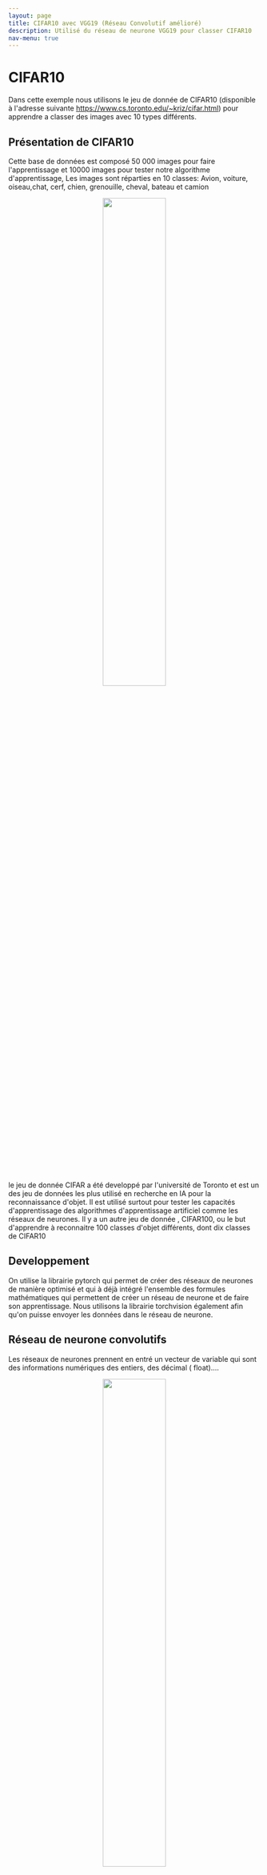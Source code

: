 ```yaml
---
layout: page
title: CIFAR10 avec VGG19 (Réseau Convolutif amélioré)
description: Utilisé du réseau de neurone VGG19 pour classer CIFAR10
nav-menu: true
---
```



# CIFAR10

Dans cette exemple nous utilisons le jeu de donnée de CIFAR10 (disponible à l'adresse suivante https://www.cs.toronto.edu/~kriz/cifar.html) pour apprendre a classer des images avec 10 types différents.

## Présentation de CIFAR10
Cette base de données est composé 50 000 images pour faire l'apprentissage et 10000 images pour tester notre algorithme d'apprentissage, Les images sont réparties en 10 classes:  Avion, voiture, oiseau,chat, cerf, chien, grenouille, cheval, bateau et camion

<p style="text-align:center;"><img src="assets/images/cifar10.png" align="middle"  width="50%" height="50%"/></p>

le jeu de donnée CIFAR a été developpé par l'université de Toronto et est un des jeu de données les plus utilisé en recherche en IA pour la reconnaissance d'objet. Il est utilisé surtout pour tester les capacités d'apprentissage des algorithmes d'apprentissage artificiel comme les réseaux de neurones.
Il y a un autre jeu de donnée , CIFAR100, ou le but d'apprendre à reconnaitre 100 classes d'objet différents, dont dix classes de CIFAR10


## Developpement

On utilise la librairie pytorch qui permet de créer des réseaux de neurones de manière optimisé et qui à déjà intégré l'ensemble des formules mathématiques qui permettent de créer un réseau de neurone et de faire son apprentissage.
Nous utilisons la librairie torchvision également afin qu'on puisse envoyer les données dans le réseau de neurone.

## Réseau de neurone convolutifs

Les réseaux de neurones prennent en entré  un vecteur de variable qui sont des informations numériques des entiers, des décimal ( float)....
<p style="text-align:center;"><img src="assets/images/reseau.gif" align="middle"  width="50%" height="50%"/></p>

Une image est composé de pixel et chaque pixel est  caractérisé par 3 variables, pour le systeme RGB ( rougle vert bleu) qui permet de creer les couleurs. Donc pour passer apprendre a classer des images d'objet il faut donner au réseau de neurone l'ensemble des pixels de l'image. Par exemple pour une image qui fait 64x64pixel, le réseau de neurone a 64x64x3 = 12288 variables en entrée. On a vu avec l'exemple de mnist que cela ne fonctionne pas très bien.

Depuis plusieurs années, il y a eu des recherches pour réduire le nombre de variable que l'on donne au réseau, a la place de donner des images bruts. D'abord parce que avec le nombre de variable en entré le réseau doit etre gigantesque et cela devient difficile a apprendre  sur des ordinateurs normaux. Aussi parce que si l'image change legerement, si un pixel change, alors cela peut completement devenir d'apprendre un modele de réseau de neurone qui  n'est pas capable de de prédire de nouvelle image.

Depuis quelques années des chercheurs on developpé des techniques innovantes qui permettent d'extraire automatiquement des informations des images et utilise des techniques permettant de filtrer les images  pour extraire les  contours des objets, les textures et les couleurs, et combine plusieurs filtre pour chaque filtre des poids sont appris pour permettre d'apprendre les meilleurs filtres qui permettent d'extraire des informations pertinente qui decrivent mieux nos images.

Pour extraire les informations, on  regarde l'image par morceaux par exemple des morceaux de 5x5 pixels et pour chaque morceau on extrait les resultats des filtres
<p style="text-align:center;"><img src="assets/images/cnn.gif" align="middle"  width="50%" height="50%"/></p>


## Plan de tests
Le jeu de donnée CIFAR 10 est constitué d'image  qui sont décrites par des  matrice de taille 32*32*3: de sorte que chaque image est de taille 32*32 pixel et chaque pixel est codé sur 3 variable en RGB ( Rouge Vert Bleu).

Ici Nous avons les résulats de 4 tests:
* D'abord un premier réseau de neurone convolutif qui permet de gerer directement  des images brut et permet d'extraire des variables et information à partir des images
    * on fait le test avec seulement quelques epochs
    * puis en utilisant un  nombre d'epoch important
* Ensuite on teste un deuxième réseau de neurone convolutif avec plus de couche 19 couches qui vont d'abord extraire des informations des images et ensuite faire l'apprentissage.
    * d'abord on test rapidement le réseau de neurone
    * ensuite on test avec d'avantage d'epoch







```python
from torchvision.datasets import CIFAR10
import numpy as np
import matplotlib.pyplot as plt
import torch
import torch.nn as nn
import torchvision.transforms as transforms
import torch.optim as optim
import torchvision.datasets as dsets
from torch.autograd import Variable
import torch.nn.functional as F
from sklearn.metrics import accuracy_score

CUDA = torch.cuda.is_available()
%matplotlib inline
```


```python
# Un objet python pour appliquer des transormation sur les images
transformation = transforms.Compose([
    transforms.ToTensor(), # on va convertir l'image en tenseur ( qui est une matrice à n dimension) de la taille 28x28x1
    transforms.Normalize((0.5, 0.5, 0.5), (0.5, 0.5, 0.5)) # on normalise les couleurs entre 0 et 1
])
CLASSES = ('avion', 'voiture', 'oiseau', 'chat',
           'cerf', 'chien', 'grenouille', 'cheval', 'bateau', 'camion')

# nombre d'image qui sont envoyé en meme temps dans le réseau
taille_batch=64

train_dataset = CIFAR10('./www/data/cifar10', train=False, download=True,
                             transform=transformation)
train_loader = torch.utils.data.DataLoader(train_dataset, batch_size=taille_batch, shuffle=True)

test_dataset = CIFAR10('./www/data/cifar10', train=False, download=True,
                            transform=transformation)
test_loader = torch.utils.data.DataLoader(test_dataset, batch_size=taille_batch, shuffle=True)
```

    Downloading https://www.cs.toronto.edu/~kriz/cifar-10-python.tar.gz to ./www/data/cifar10/cifar-10-python.tar.gz
    Files already downloaded and verified


### Réseau de neurone convolutif simple

On utilise un réseau de neurone avec 2  couche de neurone convolutif et d'abord ** 20**  filtres d'image et ensuite **30** filtre d'image. On applique les filtre pour des  morceaux d'image de  **5 x5x5 ** pixel.
Comme on a des images en couleurs on en entré on a des pixel décrit par **3** varialbe


```python
class Net(nn.Module):
    def __init__(self):
        super(Net, self).__init__()
        # 1ere couche de convolution
        self.conv1 = nn.Conv2d(3, # nombre de variable par pixel
                               20,# nombre de filtre
                               kernel_size=5 # taille du morceau de l'image pour le calcul des filtres
                              )
        self.batchnorm1 = nn.BatchNorm2d(20, affine=True) # permet de faire une moyenne des sortie de la couche
        self.conv2 = nn.Conv2d(20, 30, kernel_size=5) # deuxieme couche de convolution
        self.batchnorm2 = nn.BatchNorm2d(30, affine=True) # deuxleme couche de convolution
        self.fc1 = nn.Linear(750, 100) #couche de reseau de neurone classique avec 750 neurone
        self.fc2 = nn.Linear(100, 10) # couche de 100 neruone

    def forward(self, x):
        """
        Ici on applique la propagation
        """
        x = self.conv1(x)
        x = self.batchnorm1(x)
        x = F.selu(F.max_pool2d(x,2))
        x = F.selu(F.max_pool2d(self.batchnorm2(self.conv2(x)), 2))
        #x = F.selu(F.max_pool2d(self.batchnorm3(self.conv3(x)), 2))
        x = x.view(x.size(0),-1) # on applati la sortie des neurone convolutif
        x = F.selu(self.fc1(x))
        x = F.dropout(x, training=self.training) # dropout sert a ignorer des neurones pendant la propagation:
        # les donnees ne passe pas dans ces neurone et a chaque nouvel epoch on change les neurones qui sont adapter
        # ca sert a eviter de mal apprendre et ca reduit le temps de calcul
        x = self.fc2(x)
        # on renvoi le resultat de 10 variable qui correspond a chaque classe et pour chaque classe on a la probabilite
        # d'appartenir a une classe
        return F.log_softmax(x, dim=1)
```


```python
def apprentissage(epochs=10):
    model = Net()
    if CUDA:
        model = model.cuda()
    model.train()

    loss_fn = nn.NLLLoss()
    optimizer = optim.Adagrad(model.parameters())
    epoch_loss = []
    epoch_accuracy = []
    for epoch in range(epochs):
        batch_loss = []
        for batch_num, (data, targets) in enumerate(train_loader):
            if CUDA:
                data,targets = Variable(data).cuda(), Variable(targets).cuda()
            else:
                data, targets = Variable(data), Variable(targets)
            optimizer.zero_grad()
            output = model(data) #propagation
            loss = loss_fn(output, targets)
            loss.backward() # retropropagation
            optimizer.step() # descente de gradient
            batch_loss.append(loss.data[0])
        epoch_loss.append(sum(batch_loss) / len(batch_loss))
        accuracy = accuracy_score(targets.data.cpu().numpy(), output.data.cpu().numpy().argmax(axis=1))
        epoch_accuracy.append(accuracy)
        if epoch%5 == 0:
            print('Epoch {}:\t erreur {:.4f}\tprecision {:.2%}'.format(epoch, epoch_loss[-1], accuracy))

    return model, epoch_loss,epoch_accuracy
```


```python

def test_model(model):
    # Test le réseau de neurone sur les données test
    print("Test le réseau sur des données test qui n'on jamais été observé par le réseau")
    model.eval() # dans pytorch on met le model de reseau de neurone en mode evaluation pour ne garder que le reseau de neurone
    # deja optimise et
    for i,(data, targets) in  enumerate(test_loader):# on parcours toute les donnees de test
        if CUDA:
            outputs = model(Variable(data).cuda())# on envoiles donnee sur le GPU si on en a un
        else:
            outputs = model(Variable(data).cpu())
        # on garde que la variable de sortie qui a la plus grande probabilite

        log_probs, output_classes = outputs.max(dim=1)
        accuracy = accuracy_score(targets.cpu().numpy(), output_classes.data.cpu().numpy())
        print('Accuracy: {:.2%}'.format(accuracy))
        # on calcul la precision du modele
        fig, axes = plt.subplots(8, 8, figsize=(16, 16))
        # pour toute les images de test on va afficher l'image et la classe qu'il a predi et la probabilité
        # si le réseau de neurone c'est trompe alors on affiche l'image en rouge
        zip_these = axes.ravel(), log_probs.data.exp(), output_classes.data.cpu(), targets, data.cpu().numpy().squeeze()
        for ax, prob, output_class, target, img in zip(*zip_these):
            img = img / 2 + 0.5     # unnormalize
            ax.axis('off')
            if output_class == target:
                ax.imshow(np.transpose(img, (1, 2, 0)) , cmap='gray' if output_class == target else 'autumn')
                ax.set_title('{} {:.1%} '.format(CLASSES[output_class], prob))
            else:
                # comme un pixel est codé sur trois variable R G et B , on prend on met la variable R a 1
                # cela va forder a ce que les image soit toute dans des couleurs de rouge ou des teintes de rouge
                img[0,:,:]=1
                ax.imshow(np.transpose(img, (1, 2, 0)) , cmap='gray' if output_class == target else 'autumn')
                ax.set_title(r'x{} {:.1%}x '.format(CLASSES[output_class], prob))
        plt.show()
        if i>=5:
            break
```


```python
model, epoch_loss,epoch_accuracy = apprentissage(epochs=3)
fig,axes = plt.subplots(1,2, figsize=(16,4))
axes = axes.ravel()
axes[0].plot(epoch_loss)
axes[0].set_xlabel('Epoch')
axes[0].set_title('Erreur')
axes[0].set_ylabel('valeur')

axes[1].plot(epoch_accuracy)
axes[1].set_xlabel('Epoch')
axes[1].set_title('Erreur')
axes[1].set_ylabel('valeur')
plt.show()
```


```python
test_model(model=model)
```

    Test le réseau sur des données test qui n'on jamais été observé par le réseau
    Accuracy: 56.25%



<p style="text-align:center;"><img src="assets/images/cifar10/output_9_1.png"  width="50%" height="50%"/></p>


    Accuracy: 51.56%



<p style="text-align:center;"><img src="assets/images/cifar10/output_9_3.png"  width="50%" height="50%"/></p>


    Accuracy: 51.56%



<p style="text-align:center;"><img src="assets/images/cifar10/output_9_5.png"  width="50%" height="50%"/></p>


    Accuracy: 56.25%



<p style="text-align:center;"><img src="assets/images/cifar10/output_9_7.png"  width="50%" height="50%"/></p>


    Accuracy: 39.06%



<p style="text-align:center;"><img src="assets/images/cifar10/output_9_9.png"  width="50%" height="50%"/></p>


    Accuracy: 65.62%



<p style="text-align:center;"><img src="assets/images/cifar10/output_9_11.png"  width="50%" height="50%"/></p>



```python
model, epoch_loss,epoch_accuracy = apprentissage(epochs=120)
fig,axes = plt.subplots(1,2, figsize=(16,4))
axes = axes.ravel()
axes[0].plot(epoch_loss)
axes[0].set_xlabel('Epoch')
axes[0].set_title('Erreur')
axes[0].set_ylabel('valeur')
```

    /home/zakari/anaconda2/lib/python2.7/site-packages/ipykernel_launcher.py:23: UserWarning: invalid index of a 0-dim tensor. This will be an error in PyTorch 0.5. Use tensor.item() to convert a 0-dim tensor to a Python number


    Epoch 0:	 erreur 1.7954	precision 56.25%
    Epoch 5:	 erreur 1.2533	precision 56.25%
    Epoch 10:	 erreur 1.1037	precision 56.25%
    Epoch 15:	 erreur 0.9972	precision 62.50%
    Epoch 20:	 erreur 0.9234	precision 62.50%
    Epoch 25:	 erreur 0.8563	precision 87.50%
    Epoch 30:	 erreur 0.8091	precision 62.50%
    Epoch 35:	 erreur 0.7531	precision 75.00%
    Epoch 40:	 erreur 0.7089	precision 75.00%
    Epoch 45:	 erreur 0.6816	precision 75.00%
    Epoch 50:	 erreur 0.6452	precision 93.75%
    Epoch 55:	 erreur 0.6113	precision 75.00%
    Epoch 60:	 erreur 0.5778	precision 81.25%
    Epoch 65:	 erreur 0.5564	precision 81.25%
    Epoch 70:	 erreur 0.5247	precision 87.50%
    Epoch 75:	 erreur 0.5106	precision 81.25%
    Epoch 80:	 erreur 0.4786	precision 93.75%
    Epoch 85:	 erreur 0.4575	precision 75.00%
    Epoch 90:	 erreur 0.4369	precision 75.00%
    Epoch 95:	 erreur 0.4178	precision 75.00%
    Epoch 100:	 erreur 0.4065	precision 62.50%
    Epoch 105:	 erreur 0.3813	precision 93.75%
    Epoch 110:	 erreur 0.3740	precision 81.25%
    Epoch 115:	 erreur 0.3478	precision 75.00%



<p style="text-align:center;"><img src="assets/images/cifar10/output_10_2.png"  width="50%" height="50%"/></p>


    Test le réseau sur des données test qui n'on jamais été observé par le réseau
    Accuracy: 98.44%



<p style="text-align:center;"><img src="assets/images/cifar10/output_10_4.png"  width="50%" height="50%"/></p>


    Accuracy: 98.44%



<p style="text-align:center;"><img src="assets/images/cifar10/output_10_6.png"  width="50%" height="50%"/></p>


    Accuracy: 93.75%



<p style="text-align:center;"><img src="assets/images/cifar10/output_10_8.png"  width="50%" height="50%"/></p>


    Accuracy: 95.31%



<p style="text-align:center;"><img src="assets/images/cifar10/output_10_10.png"  width="50%" height="50%"/></p>


    Accuracy: 85.94%



<p style="text-align:center;"><img src="assets/images/cifar10/output_10_12.png"  width="50%" height="50%"/></p>


    Accuracy: 93.75%



<p style="text-align:center;"><img src="assets/images/cifar10/output_10_14.png"  width="50%" height="50%"/></p>



```python
class VGG(nn.Module):
    def __init__(self, vgg_name):
        super(VGG, self).__init__()
        cfg = {
    'VGG11': [64, 'M', 128, 'M', 256, 256, 'M', 512, 512, 'M', 512, 512, 'M'],
    'VGG13': [64, 64, 'M', 128, 128, 'M', 256, 256, 'M', 512, 512, 'M', 512, 512, 'M'],
    'VGG16': [64, 64, 'M', 128, 128, 'M', 256, 256, 256, 'M', 512, 512, 512, 'M', 512, 512, 512, 'M'],
    'VGG19': [64, 64, 'M', 128, 128, 'M', 256, 256, 256, 256, 'M', 512, 512, 512, 512, 'M', 512, 512, 512, 512, 'M'],
}
        self.features = self._make_layers(cfg[vgg_name])
        self.classifier = nn.Linear(512, 10)


    def forward(self, x):
        out = self.features(x) # on extrait les info pour chaque image en fonctions
        #des couches qui ont été defini dans la fonction make layer
        out = out.view(out.size(0), -1)
        # on applique des couches de neurones classique  avec 512 neurones et une fonction d'activation SELU
        out = self.classifier(out)
        out = nn.SELU(out)
        # en sortie il y a 10 neurones  pour chaque neurone on applique une fonction d'activation
        return nn.LogSoftmax(out)

    def _make_layers(self, cfg):
        layers = []
        in_channels = 3
        for x in cfg: # on parcours le tableau qui correspond a le nombre de neurone par couche
            if x == 'M':
                # si dans la list on a un M alors on divise on reduit la taille de l'image par 2
                layers += [nn.MaxPool2d(kernel_size=2, stride=2)]
            else:
                # sinon on creer une nouvelle couche en fonction du nombre de neurone qui est défini dans le tableau cfg
                layers += [nn.Conv2d(in_channels, x, kernel_size=3, padding=1),
                           nn.BatchNorm2d(x),
                           nn.SELU(inplace=True)]
                # chaque couche correspond a une couche de convolution avec x neurones
                # et une couche de batch qui normalisze les valeurs entre les neurones
                # et c'est suivi par l'utilisation d'une fonction d'activation SELU
                in_channels = x
        # on a ajoute une couche qui fait la moyenne des neurones
        layers += [nn.AvgPool2d(kernel_size=1, stride=1)]
        # on retourne l'ensemble des couches qui vont calculer les informations pertinente d'une image
        return nn.Sequential(*layers)

def apprentissage(model, epochs=10):
    if CUDA:
        model = model.cuda()
    model.train()

    loss_fn = nn.NLLLoss() # la fonction d'erreur est modifie ce n'est pas   prediction - y mais une fonction qui prend
    # en compte 10 sortie
    optimizer = optim.Adagrad(model.parameters()) # on utilise une version differente de la descente de gradient
    # Adagrad est un algorithme de descente de gradient qui est améliore la descente gradient en evitant de tomber
    #assurant de reduire au maximum l'erreur
    epoch_loss = [] # on va stocker l'erreur moyenne a chaque epoch
    epoch_accuracy = []#on va stocker la precision moyenne a chaque epoch
    for epoch in range(epochs):
        batch_loss = [] # on stock l'erreur par batch
        for batch_num, (data, targets) in enumerate(train_loader):
            if CUDA:
                data,targets = Variable(data).cuda(), Variable(targets).cuda() # ici on passe ici seulement si on peut
                # lancer le code dans la carte graphique
                # sinon on passe
            else:
                data, targets = Variable(data), Variable(targets)
            # on fait la propagation des donnees dans le reseau
            optimizer.zero_grad()
            output = model(data) #propagation
            # on calcul l'erreur de toutes les images dans le batch
            loss = loss_fn(output, targets)
            # on fait la retropropagation des donnees
            loss.backward() # retropropagation
            # on optimize les poids de tout le reseau de neurone  en fait une descente de gradient avec ADAgrad
            optimizer.step() # descente de gradient
            batch_loss.append(loss.data[0]) # on ajoute dans la liste l'erreur du batch
        epoch_loss.append(sum(batch_loss) / len(batch_loss))# on ajoute l'erreur moyenne
        #on calcule la precision du modele
        accuracy = accuracy_score(targets.data.cpu().numpy(), output.data.cpu().numpy().argmax(axis=1))
        #on ajoute la precision dans la liste
        epoch_accuracy.append(accuracy)
        # on affiche toute les 5 epochs les statistiques
        if epoch%5 == 0:
            print('Epoch {}:\t erreur {:.4f}\tprecision {:.2%}'.format(epoch, epoch_loss[-1], accuracy))
    return model, epoch_loss,epoch_accuracy
```


```python
model_vgg = VGG(vgg_name='VGG19') # on initialise le reseau de neurone
model, epoch_loss,epoch_accuracy = apprentissage(model=model, epochs=100) # on lance l'apprentissage et on reccupere
# les liste d'erreurs et precision pour les afficher, le modele de reseau de neurone qui est appris sera utilise ensuite
fig,axes = plt.subplots(1,2, figsize=(16,4))
axes = axes.ravel()
axes[0].plot(epoch_loss)
axes[0].set_xlabel('Epoch')
axes[0].set_title('Erreur')
axes[0].set_ylabel('valeur')
axes[1].plot(epoch_accuracy)
axes[1].set_xlabel('Epoch')
axes[1].set_title('Precision')
axes[1].set_ylabel('valeur')
plt.show()
```

    /home/zakari/anaconda2/lib/python2.7/site-packages/ipykernel_launcher.py:75: UserWarning: invalid index of a 0-dim tensor. This will be an error in PyTorch 0.5. Use tensor.item() to convert a 0-dim tensor to a Python number


    Epoch 0:	 erreur 1.1433	precision 93.75%
    Epoch 5:	 erreur 0.1177	precision 100.00%
    Epoch 10:	 erreur 0.0844	precision 100.00%
    Epoch 15:	 erreur 0.0693	precision 93.75%
    Epoch 20:	 erreur 0.0655	precision 87.50%
    Epoch 25:	 erreur 0.0548	precision 100.00%
    Epoch 30:	 erreur 0.0545	precision 100.00%
    Epoch 35:	 erreur 0.0506	precision 100.00%
    Epoch 40:	 erreur 0.0500	precision 100.00%
    Epoch 45:	 erreur 0.0451	precision 100.00%
    Epoch 50:	 erreur 0.0397	precision 100.00%
    Epoch 55:	 erreur 0.0394	precision 93.75%
    Epoch 60:	 erreur 0.0435	precision 100.00%
    Epoch 65:	 erreur 0.0354	precision 100.00%
    Epoch 70:	 erreur 0.0453	precision 93.75%
    Epoch 75:	 erreur 0.0361	precision 93.75%
    Epoch 80:	 erreur 0.0350	precision 93.75%
    Epoch 85:	 erreur 0.0317	precision 100.00%
    Epoch 90:	 erreur 0.0342	precision 93.75%
    Epoch 95:	 erreur 0.0288	precision 100.00%



<p style="text-align:center;"><img src="assets/images/cifar10/output_12_2.png"  width="50%" height="50%"/></p>



```python
test_model(model=model)
```

    Test le réseau sur des données test qui n'on jamais été observé par le réseau
    Accuracy: 100.00%



<p style="text-align:center;"><img src="assets/images/cifar10/output_13_1.png"  width="50%" height="50%"/></p>


    Accuracy: 100.00%



<p style="text-align:center;"><img src="assets/images/cifar10/output_13_3.png"  width="50%" height="50%"/></p>


    Accuracy: 100.00%



<p style="text-align:center;"><img src="assets/images/cifar10/output_13_5.png"  width="50%" height="50%"/></p>


    Accuracy: 100.00%



<p style="text-align:center;"><img src="assets/images/cifar10/output_13_7.png"  width="50%" height="50%"/></p>


    Accuracy: 100.00%



<p style="text-align:center;"><img src="assets/images/cifar10/output_13_9.png"  width="50%" height="50%"/></p>


    Accuracy: 100.00%



<p style="text-align:center;"><img src="assets/images/cifar10/output_13_11.png"  width="50%" height="50%"/></p>
